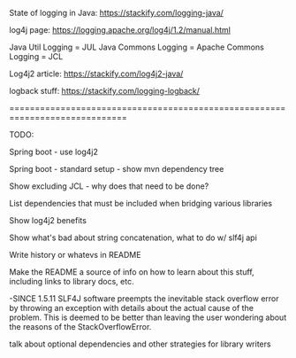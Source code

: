 State of logging in Java: https://stackify.com/logging-java/

log4j page: https://logging.apache.org/log4j/1.2/manual.html

Java Util Logging = JUL
Java Commons Logging = Apache Commons Logging = JCL

Log4j2 article: https://stackify.com/log4j2-java/

logback stuff: https://stackify.com/logging-logback/


=============================================================================

TODO:

Spring boot - use log4j2

Spring boot - standard setup - show mvn dependency tree

Show excluding JCL - why does that need to be done?

List dependencies that must be included when bridging various libraries

Show log4j2 benefits

Show what's bad about string concatenation, what to do w/ slf4j api

Write history or whatevs in README

Make the README a source of info on how to learn about this stuff, including
links to library docs, etc.

-SINCE 1.5.11 SLF4J software preempts the inevitable stack overflow error by throwing an exception with details about the actual cause of the problem. This is deemed to be better than leaving the user wondering about the reasons of the StackOverflowError.

talk about optional dependencies and other strategies for library writers